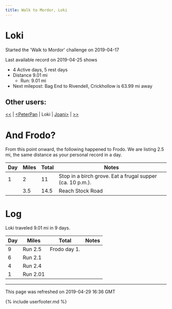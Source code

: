 ```yaml
---
title: Walk to Mordor, Loki
---
```


# Loki

Started the 'Walk to Mordor' challenge on 2019-04-17

Last available record on 2019-04-25 shows
* 4 Active days, 5 rest days
* Distance 9.01 mi
  * Run: 9.01 mi
* Next milepost: Bag End to Rivendell, Crickhollow is 63.99 mi away

## Other users:

[\<\<](PeterPan.md) \| [\<PeterPan](PeterPan.md) \| Loki \| [Joani\>](Joani.md) \| [\>\>](Joani.md)

# And Frodo?
From this point onward, the following happened to Frodo.
We are listing 2.5 mi, the same distance as your personal record in a day.

| Day | Miles | Total | Notes |
| --- | --- | --- | --- |
| 1 | 2 | 11 | Stop in a birch grove. Eat a frugal supper (ca. 10 p.m.). |
|   | 3.5 | 14.5 | Reach Stock Road |


# Log

Loki traveled 9.01 mi in 9 days.

| Day | Miles | Total | Notes |
| --- | --- | --- | --- |
 | 9 | Run 2.5 | Frodo day 1. |
 | 6 | Run 2.1 |  |
 | 4 | Run 2.4 |  |
 | 1 | Run 2.01 |  |

---
This page was refreshed on 2019-04-29 16:36 GMT

{% include userfooter.md %}
